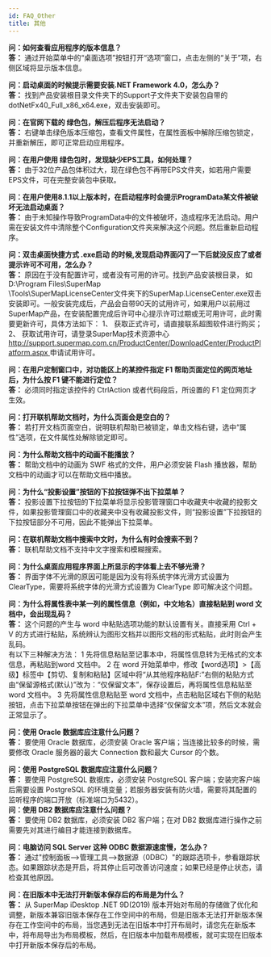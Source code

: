 ```yaml
---
id: FAQ_Other
title: 其他
---  
```


**问：如何查看应用程序的版本信息？**  
**答：**   通过开始菜单中的“桌面选项”按钮打开“选项”窗口，点击左侧的“关于”项，右侧区域将显示版本信息。    

**问：启动桌面的时候提示需要安装.NET Framework 4.0，怎么办？**  
**答：**   找到产品安装根目录文件夹下的Support子文件夹下安装包自带的dotNetFx40_Full_x86_x64.exe，双击安装即可。    

**问：在官网下载的 绿色包，解压后程序无法启动？**  
**答：**   右键单击绿色版本压缩包，查看文件属性，在属性面板中解除压缩包锁定，并重新解压，即可正常启动应用程序。    

**问：在用户使用 绿色包时，发现缺少EPS工具，如何处理？**  
**答：**   由于32位产品包体积过大，现在绿色包不再带EPS文件夹，如若用户需要EPS文件，可在完整安装包中获取。   

**问：在用户使用8.1.1以上版本时，在启动程序时会提示ProgramData某文件被破坏无法启动桌面？**  
**答：** 由于未知操作导致ProgramData中的文件被破坏，造成程序无法启动。用户需在安装文件中清除整个Configuration文件夹来解决这个问题。然后重新启动程序。  

**问：双击桌面快捷方式 .exe启动  的时候,发现启动界面闪了一下后就没反应了或者提示许可不可用，怎么办？**  
**答：**   原因在于没有配置许可，或者没有可用的许可。找到产品安装根目录， 如D:\Program Files\SuperMap\
\Tools\SuperMapLicenseCenter文件夹下的SuperMap.LicenseCenter.exe双击安装即可。一般安装完成后，产品会自带90天的试用许可，如果用户以前用过SuperMap产品，在安装配置完成后许可中心提示许可过期或无可用许可，此时需要更新许可，具体方法如下：
1、 获取正式许可，请直接联系超图软件进行购买； 2、
获取试用许可，请登录SuperMap技术资源中心[http://support.supermap.com.cn/ProductCenter/DownloadCenter/ProductPlatform.aspx
](http://support.supermap.com.cn/ProductCenter/DownloadCenter/ProductPlatform.aspx)申请试用许可。    

**问：在用户定制窗口中，对功能区上的某控件指定 F1 帮助页面定位的网页地址后，为什么按 F1 键不能进行定位？**  
**答：**   必须同时指定该控件的 CtrlAction 或者代码段后，所设置的 F1 定位网页才生效。  

**问：打开联机帮助文档时，为什么页面会是空白的？**  
**答：**   若打开文档页面空白，说明联机帮助已被锁定，单击文档右键，选中“属性”选项，在文件属性处解除锁定即可。  

**问：为什么帮助文档中的动画不能播放？**  
**答：**   帮助文档中的动画为 SWF 格式的文件，用户必须安装 Flash 播放器，帮助文档中的动画才可以在帮助文档中播放。   

**问：为什么“投影设置”按钮的下拉按钮弹不出下拉菜单？**  
**答：** 
投影设置下拉按钮的下拉菜单将显示投影管理窗口中收藏夹中收藏的投影文件，如果投影管理窗口中的收藏夹中没有收藏投影文件，则“投影设置”下拉按钮的下拉按钮部分不可用，因此不能弹出下拉菜单。    

**问：在联机帮助文档中搜索中文时，为什么有时会搜索不到？**  
**答：**   联机帮助文档不支持中文字搜索和模糊搜索。    

**问：为什么桌面应用程序界面上所显示的字体看上去不够光滑？**  
**答：**   界面字体不光滑的原因可能是因为没有将系统字体光滑方式设置为 ClearType，需要将系统字体的光滑方式设置为 ClearType
即可解决这个问题。  

**问：为什么将属性表中某一列的属性信息（例如，中文地名）直接粘贴到 word 文档中，会出现乱码？**  
**答：**   这个问题的产生与 word 中粘贴选项功能的默认设置有关。直接采用 Ctrl + V
的方式进行粘贴，系统辨认为图形文档并以图形文档的形式粘贴，此时则会产生乱码。  
有以下三种解决方法： 1 先将信息粘贴至记事本中，将属性信息转为无格式的文本信息，再粘贴到word 文档中。 2 在 word 开始菜单中，修改【word选项】>【高级】标签中【剪切、复制和粘贴】区域中将“从其他程序粘贴F:”右侧的粘贴方式由“保留源格式(默认)”改为：“仅保留文本”，保存设置后，再将属性信息粘贴至
word 文档中。 3 先将属性信息粘贴至 word 文档中，点击粘贴区域右下侧的粘贴按钮，点击下拉菜单按钮在弹出的下拉菜单中选择“仅保留文本”项，然后文本就会正常显示了。    

**问：使用 Oracle 数据库应注意什么问题？**  
**答：**   要使用 Oracle 数据库，必须安装 Oracle 客户端；当连接比较多的时候，需要修改 Oracle 服务器的最大 Connection 数和最大 Cursor 的个数。    

**问：使用 PostgreSQL 数据库应注意什么问题？**  
**答：**   要使用 PostgreSQL 数据库，必须安装 PostgreSQL 客户端；安装完客户端后需要设置 PostgreSQL 的环境变量；若服务器安装有防火墙，需要将其配置的监听程序的端口开放（标准端口为5432）。  
**问：使用 DB2 数据库应注意什么问题？**  
**答：**   要使用 DB2 数据库，必须安装 DB2 客户端；在对 DB2 数据库进行操作之前需要先对其进行编目才能连接到数据库。   

**问：电脑访问 SQL Server 这种 ODBC 数据源速度慢，怎么办？**  
**答：** 通过"控制面板-->管理工具-->数据源（0DBC）"的跟踪选项卡，参看跟踪状态。如果跟踪状态是开启，将其停止后可改善访问速度；如果已经是停止状态，请检查其他原因。   

**问：在旧版本中无法打开新版本保存后的布局是为什么？**  
**答：**   从 SuperMap iDesktop .NET 9D(2019)
版本开始对布局的存储做了优化和调整，新版本兼容旧版本保存在工作空间中的布局，但是旧版本无法打开新版本保存在工作空间中的布局，当您遇到无法在旧版本中打开布局时，请您先在新版本中，将布局导出为布局模板，然后，在旧版本中加载布局模板，就可实现在旧版本中打开新版本保存后的布局。  
  
